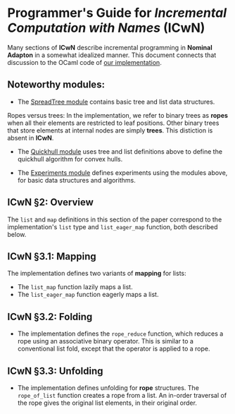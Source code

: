 Programmer's Guide for *Incremental Computation with Names* (**ICwN**)
======================================================================

Many sections of **ICwN** describe incremental programming in
**Nominal Adapton** in a somewhat idealized manner.  This document
connects that discussion to the OCaml code of [our implementation](http://github.com/plum-umd/adapton.ocaml/).

Noteworthy modules:
-------------------

 * The [SpreadTree module](http://github.com/plum-umd/adapton.ocaml/tree/master/Source/adapton_structures/SpreadTree.ml) 
contains basic tree and list data structures.

  Ropes versus trees: In the implementation, we refer to binary trees
  as **ropes** when all their elements are restricted to leaf
  positions.  Other binary trees that store elements at internal nodes
  are simply **trees**.  This distiction is absent in **ICwN**.

 * The [Quickhull module](http://github.com/plum-umd/adapton.ocaml/tree/master/Source/test/quickhull.ml)
uses tree and list definitions above to define the quickhull algorithm for convex hulls.

 * The [Experiments module](http://github.com/plum-umd/adapton.ocaml/tree/master/Source/test/experiments.ml) 
defines experiments using the modules above, for basic data structures and algorithms.


ICwN §2: Overview
-------------------

The `list` and `map` definitions in this section of the paper
correspond to the implementation's `list` type and `list_eager_map`
function, both described below.

ICwN §3.1: Mapping
--------------------------

The implementation defines two variants of **mapping** for lists:

 * The `list_map` function lazily maps a list.
 * The `list_eager_map` function eagerly maps a list.

ICwN §3.2: Folding
------------------

* The implementation defines the `rope_reduce` function, which reduces a rope using an associative
  binary operator.  This is similar to a conventional list fold,
  except that the operator is applied to a rope.

ICwN §3.3: Unfolding
--------------------

 * The implementation defines unfolding for **rope** structures.  The `rope_of_list`
   function creates a rope from a list.  An in-order traversal of the
   rope gives the original list elements, in their original order.

